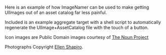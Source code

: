 Here is an example of how ImageNamer can be used to make getting UIImages out of an asset catalog far less painful.

Included is an example aggregate target with a shell script to automatically regenerate the UIImage+AssetCatalog file with the touch of a button. 

Icon images are Public Domain images courtesy of [The Noun Project](http://thenounproject.com/)

Photographs Copyright [Ellen Shapiro](http://www.flickr.com/photos/loudguitars).